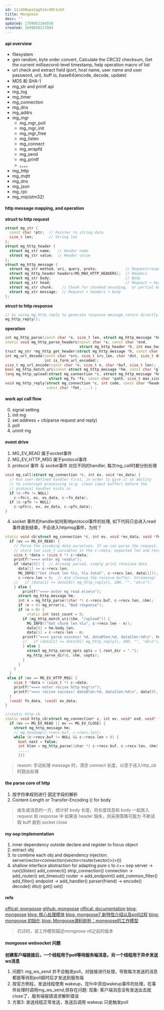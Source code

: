 ```yaml
---
id: 11ik08wpa1qg5ikrd0t1vm3
title: Mongoose
desc: ''
updated: 1709952104550
created: 1699858217004
---
```

#### api overview
- filesystem
- gen random, byte order convert, Calculate the CRC32 checksum, Get the current millisecond-level timestamp, help operation macro of list 
- url check and extract field (port, host name, user name and user password, uri), buff io, base64(encode, decode, update)
- MD5 和 SHA-1 
- mg_str and printf api 
- mg_log
- mg_timer
- mg_connection
- mg_dns
- mg_addrs
- mg_mgr
  - mg_mgr_poll
  - mg_mgr_init
  - mg_mgr_free
  - mg_listen
  - mg_connect
  - mg_wrapfd
  - mg_send
  - mg_printf
  - 。。。。
- mg_http
- mg_mqtt
- mg_dns
- mg_json
- mg_rpc
- mg_mip(stm32)

#### http message mapping, and operation
**struct to http request**
```c++
struct mg_str {
  const char *ptr;  // Pointer to string data
  size_t len;       // String len
};
struct mg_http_header {
  struct mg_str name;   // Header name
  struct mg_str value;  // Header value
};
struct mg_http_message {
  struct mg_str method, uri, query, proto;             // Request/response line
  struct mg_http_header headers[MG_MAX_HTTP_HEADERS];  // Headers
  struct mg_str body;                                  // Body
  struct mg_str head;                                  // Request + headers
  struct mg_str chunk;    // Chunk for chunked encoding,  or partial body
  struct mg_str message;  // Request + headers + body
};

```
**struct to http response**
```c++
// by using mg_http_reply to generate response message return directly
mg_http_reply();
```
**operation** 
```c++
int mg_http_parse(const char *s, size_t len, struct mg_http_message *hm) ;
static void mg_http_parse_headers(const char *s, const char *end,
                                  struct mg_http_header *h, int max_headers);
truct mg_str *mg_http_get_header(struct mg_http_message *h, const char *name);
int mg_url_decode(const char *src, size_t src_len, char *dst, size_t dst_len,
                  int is_form_url_encoded);
size_t mg_url_encode(const char *s, size_t n, char *buf, size_t len);
bool mg_http_match_uri(const struct mg_http_message *hm, const char *glob);                  
long mg_http_upload(struct mg_connection *c, struct mg_http_message *hm,
                    struct mg_fs *fs, const char *path, size_t max_size);
void mg_http_reply(struct mg_connection *c, int code, const char *headers,
                   const char *fmt, ...) ;
```
#### work api call flow
0. signal setting
1. init mg
2. set address + cb(parse request and reply)
3. poll
4. uninit mg

#### event drive
1. MG_EV_READ 属于socket事件
2. MG_EV_HTTP_MSG 属于protocol事件
3. protocol 事件 与 socket事件 对应不同的handler, 每次mg_call时都分别处理
```c++
void mg_call(struct mg_connection *c, int ev, void *ev_data) {
  // Run user-defined handler first, in order to give it an ability
  // to intercept processing (e.g. clean input buffer) before the
  // protocol handler kicks in
  if (c->fn != NULL) 
    c->fn(c, ev, ev_data, c->fn_data);
  if (c->pfn != NULL) 
    c->pfn(c, ev, ev_data, c->pfn_data);
}
```
4. socket 事件的handler如何影响protocol事件的处理, 如下代码只会进入read事件直到结束，不会进入httpmsg事件，为何？
```c++
static void cb(struct mg_connection *c, int ev, void *ev_data, void *fn_data) {
  if (ev == MG_EV_READ) {
    // Parse the incoming data ourselves. If we can parse the request,
    // store two size_t variables in the c->data: expected len and recv len.
    size_t *data = (size_t *) c->data;
    printf("===> enter mg read\n");
    if (data[0]) {  // Already parsed, simply print received data
      data[1] += c->recv.len;
      MG_INFO(("Got chunk len %lu, %lu total", c->recv.len, data[1]));
      c->recv.len = 0;  // And cleanup the receive buffer. Streaming!
    //   if (data[1] >= data[0]) mg_http_reply(c, 200, "", "ok\n");
    } else {
        printf("===> enter mg read else\n");
      struct mg_http_message hm;
      int n = mg_http_parse((char *) c->recv.buf, c->recv.len, &hm);
      if (n < 0) mg_error(c, "Bad response");
      if (n > 0) {
          static int test_count = 0;
        if (mg_http_match_uri(&hm, "/upload")) {
          MG_INFO(("Got chunk len %lu", c->recv.len - n));
          data[0] = hm.body.len;
          data[1] = c->recv.len - n;
        printf("===> parse success! %d, data0len:%d, data1len:%d\n", test_count++, data[0], data[1]);
        //   if (data[1] >= data[0]) mg_http_reply(c, 200, "", "ok\n");
        } else {
          struct mg_http_serve_opts opts = {.root_dir = "."};
          mg_http_serve_dir(c, &hm, &opts);
        }
      }
    }
  }
 else if (ev == MG_EV_HTTP_MSG) {
    size_t *data = (size_t *) c->data;
    printf("===> enter recive http msg!\n");
    printf("===> recive success! data0len:%d, data1len:%d\n", data[0], data[1]);
  }
  (void) fn_data, (void) ev_data;
}
```
```c++
//static http cb 
static void http_cb(struct mg_connection* c, int ev, void* evd, void* fnd) {
  if (ev == MG_EV_READ || ev == MG_EV_CLOSE) {
    struct mg_http_message hm;
    // mg_hexdump(c->recv.buf, c->recv.len);
    while (c->recv.buf != NULL && c->recv.len > 0) {
      bool next = false;
      int hlen = mg_http_parse((char *) c->recv.buf, c->recv.len, &hm);
      .....
      }}}
```
> reason: 手动处理 message 时，清空 connect 长度，以至于进入http_cb时跳出处理


#### the parse core of http
1. 按字符串规则进行 固定字段的解析
2. Content-Length or Transfer-Encoding () for body
> 由生成消息的一方，统计好 body 长度，将长度信息和 body 一起放入 request 和 response 中
如果该 header 缺失，则采用策略可能为 不断读取 buff 直到 socket close

#### my oop implementation
1. inner dependency outside declare and register to focus object
1. extract obj
2. to combine each obj and dependency injection. server(vector<connection(vector<router(vector<handler>)>)>())
3. shallow interface abstraction for adapting pure c to c++ oop
server -> run()(listen) add_connect() strip_connection() 
connection -> add_router() set_timeout()
router -> add_endpoint() add_common_filter() add_filter()
endpoint -> add_handler()
parser(friend) -> encode() decode() dto() get() set()


#### refe
[offical: mongoose](https://mongoose.ws/)
[github: mongoose](https://github.com/cesanta/mongoose)
[offical: documentation](https://mongoose.ws/documentation/)
[blog: mongoose](https://www.cnblogs.com/skynet/category/254728.html)
[blog: 核心处理模块](https://www.cnblogs.com/skynet/archive/2010/07/25/1784710.html)
[blog: mongoose7 新特性介绍以及poll过程](https://juejin.cn/post/6946962819908632606)
[blog: mongoose 初始化](https://juejin.cn/post/6905616621562724359)
[blog: Mongoose源码剖析：mongoose的工作模型](https://www.cnblogs.com/skynet/archive/2010/07/24/1784476.html)
> 已过时，该工作模型描述mongoose v6之前的版本




#### mongoose websocket 问题
**创建客户端链接后，一个线程用于poll等待服务端消息，另一个线程用于异步发送ws消息**
1. 问题1: mg_ws_send 并不会触发poll，对链接进行处理，导致每次发送的消息都是等待到poll超时后才发送到服务端
2. 按官方例程，发送线程使用 wakeup，在fn中添加wakeup事件的处理，在事件处理时调用mg_ws_send,但存在问题: 现象: 客户端消息没有发送出去就close了，服务端报错请求解析错误
3. 方案3: 发送线程正常发送，发送后调用 wakeup 只是触发poll
  